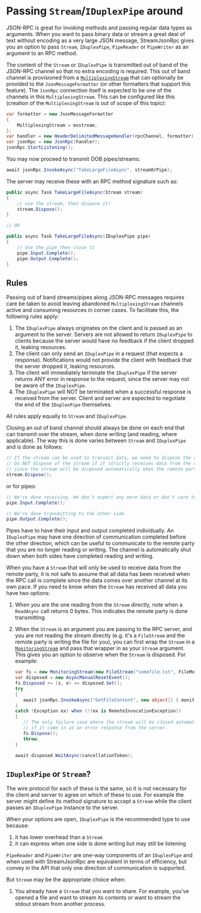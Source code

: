 # Passing `Stream`/`IDuplexPipe` around

JSON-RPC is great for invoking methods and passing regular data types as arguments.
When you want to pass binary data or stream a great deal of text without encoding as a very large JSON message,
StreamJsonRpc gives you an option to pass `Stream`, `IDuplexPipe`, `PipeReader` or `PipeWriter` as an argument to an RPC method.

The content of the `Stream` or `IDuplexPipe` is transmitted out of band of the JSON-RPC channel so that no extra encoding is required. This out of band channel is provisioned from a [`MultiplexingStream`](https://github.com/AArnott/Nerdbank.Streams/blob/master/doc/MultiplexingStream.md) that can optionally be provided to the `JsonMessageFormatter` (or other formatters that support this feature). The `JsonRpc` connection itself is expected to be one of the channels in this `MultiplexingStream`.
This can be configured like this (creation of the `MultiplexingStream` is out of scope of this topic):

```cs
var formatter = new JsonMessageFormatter
{
    MultiplexingStream = mxstream,
};
var handler = new HeaderDelimitedMessageHandler(rpcChannel, formatter);
var jsonRpc = new JsonRpc(handler);
jsonRpc.StartListening();
```

You may now proceed to transmit OOB pipes/streams:

```cs
await jsonRpc.InvokeAsync("TakeLargeFileAsync", streamOrPipe);
```

The server may receive these with an RPC method signature such as:

```cs
public async Task TakeLargeFileAsync(Stream stream)
{
    // use the stream, then dispose it!
    stream.Dispose();
}

// OR

public async Task TakeLargeFileAsync(IDuplexPipe pipe)
{
    // Use the pipe then close it
    pipe.Input.Complete();
    pipe.Output.Complete();
}
```

## Rules

Passing out of band streams/pipes along JSON-RPC messages requires care be taken to avoid leaving
abandoned `MultiplexingStream` channels active and consuming resources in corner cases.
To facilitate this, the following rules apply:

1. The `IDuplexPipe` always originates on the client and is passed as an argument to the server.
   Servers are not allowed to return `IDuplexPipe` to clients because the server would have no feedback if the client dropped it, leaking resources.
1. The client can only send an `IDuplexPipe` in a request (that expects a response).
   Notifications would not provide the client with feedback that the server dropped it, leaking resources.
1. The client will immediately terminate the `IDuplexPipe` if the server returns ANY error in response to the request, since the server may not be aware of the `IDuplexPipe`.
1. The `IDuplexPipe` will NOT be terminated when a successful response is received from the server. Client and server are expected to negotiate the end of the `IDuplexPipe` themselves.

All rules apply equally to `Stream` and `IDuplexPipe`.

Closing an out of band channel should always be done on each end that can transmit over the stream, when done writing (and reading, where applicable).
The way this is done varies between `Stream` and `IDuplexPipe` and is done as follows:

```cs
// If the stream can be used to transmit data, we need to dispose the stream when we're done using it.
// Do NOT dispose of the stream if it strictly receives data from the remote party
// since the stream will be disposed automatically when the remote party indicates they are done transmitting.
stream.Dispose();
```

or for pipes:

```cs
// We're done receiving. We don't expect any more data or don't care to read it if there is any.
pipe.Input.Complete();

// We're done transmitting to the other side.
pipe.Output.Complete();
```

Pipes have to have their input and output completed individually.
An `IDuplexPipe` may have one direction of communication completed before the other direction,
which can be useful to communicate to the remote party that you are no longer reading or writing.
The channel is automatically shut down when both sides have completed reading and writing.

When you have a `Stream` that will only be used to receive data from the remote party,
it is not safe to assume that all data has been received when the RPC call is complete
since the data comes over another channel at its own pace.
If you need to know when the `Stream` has received all data you have two options:

1. When *you* are the one reading from the `Stream` directly, note when a `ReadAsync` call returns 0 bytes.
   This indicates the remote party is done transmitting.
1. When the `Stream` is an argument you are passing to the RPC server, and you are *not* reading the stream directly
   (e.g. it's a `FileStream` and the remote party is writing the file for you),
   you can first wrap the `Stream` in a [`MonitoringStream`](https://github.com/AArnott/Nerdbank.Streams/blob/master/doc/MonitoringStream.md)
   and pass that wrapper in as your `Stream` argument.
   This gives you an option to observe when the `Stream` is disposed. For example:

   ```cs
   var fs = new MonitoringStream(new FileStream("somefile.txt", FileMode.Create, FileAccess.Write));
   var disposed = new AsyncManualResetEvent();
   fs.Disposed += (s, e) => disposed.Set();
   try
   {
      await jsonRpc.InvokeAsync("GetFileContent", new object[] { monitoredStream }, cancellationToken);
   }
   catch (Exception ex) when (!(ex is RemoteInvocationException))
   {
      // The only failure case where the stream will be closed automatically is
      // if it came in as an error response from the server.
      fs.Dispose();
      throw;
   }

   await disposed.WaitAsync(cancellationToken);
   ```

## `IDuplexPipe` or `Stream`?

The wire protocol for each of these is the same, so it is not necessary for the client and server to agree on which of these to use.
For example the server might define its method signature to accept a `Stream` while the client passes an `IDuplexPipe` instance to the server.

When your options are open, `IDuplexPipe` is the recommended type to use because:

1. it has lower overhead than a `Stream`
2. it can express when one side is done writing but may still be listening

`PipeReader` and `PipeWriter` are one-way components of an `IDuplexPipe` and when used with StreamJsonRpc are equivalent in terms of efficiency, but convey in the API that only one direction of communication is supported.

But `Stream` may be the appropriate choice when:

1. You already have a `Stream` that you want to share. For example, you've opened a file and want to stream its contents or want to stream the stdout stream from another process.
